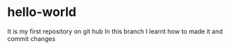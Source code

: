 # hello-world
It is my first repository on git hub
In this  branch I learnt how to made it and commit changes
